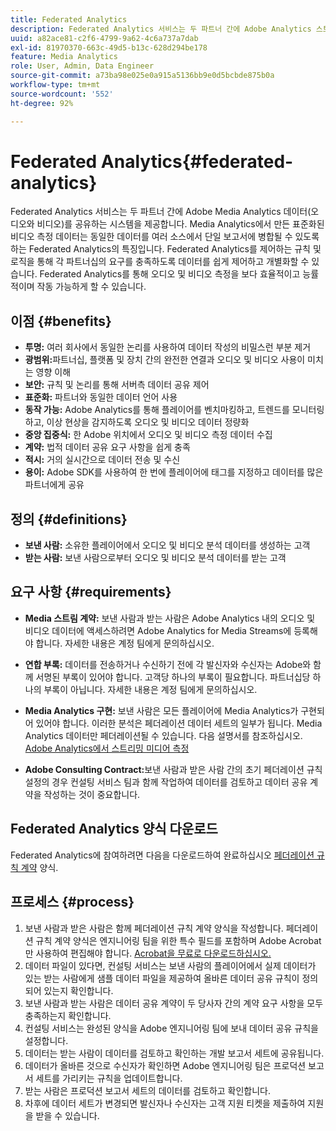 ```yaml
---
title: Federated Analytics
description: Federated Analytics 서비스는 두 파트너 간에 Adobe Analytics 스트리밍 미디어 데이터를 공유하는 시스템을 제공합니다.
uuid: a82ace81-c2f6-4799-9a62-4c6a737a7dab
exl-id: 81970370-663c-49d5-b13c-628d294be178
feature: Media Analytics
role: User, Admin, Data Engineer
source-git-commit: a73ba98e025e0a915a5136bb9e0d5bcbde875b0a
workflow-type: tm+mt
source-wordcount: '552'
ht-degree: 92%

---
```


# Federated Analytics{#federated-analytics}

Federated Analytics 서비스는 두 파트너 간에 Adobe Media Analytics 데이터(오디오와 비디오)를 공유하는 시스템을 제공합니다.
Media Analytics에서 만든 표준화된 비디오 측정 데이터는 동일한 데이터를 여러 소스에서 단일 보고서에 병합될 수 있도록 하는 Federated Analytics의 특징입니다.
Federated Analytics를 제어하는 규칙 및 로직을 통해 각 파트너십의 요구를 충족하도록 데이터를 쉽게 제어하고 개별화할 수 있습니다.
Federated Analytics를 통해 오디오 및 비디오 측정을 보다 효율적이고 능률적이며 작동 가능하게 할 수 있습니다.

## 이점 {#benefits}

* **투명:** 여러 회사에서 동일한 논리를 사용하여 데이터 작성의 비밀스런 부분 제거
* **광범위:**&#x200B;파트너십, 플랫폼 및 장치 간의 완전한 연결과 오디오 및 비디오 사용이 미치는 영향 이해
* **보안:** 규칙 및 논리를 통해 서버측 데이터 공유 제어
* **표준화:** 파트너와 동일한 데이터 언어 사용
* **동작 가능:** Adobe Analytics를 통해 플레이어를 벤치마킹하고, 트렌드를 모니터링하고, 이상 현상을 감지하도록 오디오 및 비디오 데이터 정량화
* **중앙 집중식:** 한 Adobe 위치에서 오디오 및 비디오 측정 데이터 수집
* **계약:** 법적 데이터 공유 요구 사항을 쉽게 충족
* **적시:** 거의 실시간으로 데이터 전송 및 수신
* **용이:** Adobe SDK를 사용하여 한 번에 플레이어에 태그를 지정하고 데이터를 많은 파트너에게 공유

## 정의 {#definitions}

* **보낸 사람:** 소유한 플레이어에서 오디오 및 비디오 분석 데이터를 생성하는 고객
* **받는 사람:** 보낸 사람으로부터 오디오 및 비디오 분석 데이터를 받는 고객

## 요구 사항 {#requirements}

* **Media 스트림 계약:** 보낸 사람과 받는 사람은 Adobe Analytics 내의 오디오 및 비디오 데이터에 액세스하려면 Adobe Analytics for Media Streams에 등록해야 합니다. 자세한 내용은 계정 팀에게 문의하십시오.
* **연합 부록:** 데이터를 전송하거나 수신하기 전에 각 발신자와 수신자는 Adobe와 함께 서명된 부록이 있어야 합니다. 고객당 하나의 부록이 필요합니다. 파트너십당 하나의 부록이 아닙니다. 자세한 내용은 계정 팀에게 문의하십시오.

* **Media Analytics 구현:** 보낸 사람은 모든 플레이어에 Media Analytics가 구현되어 있어야 합니다. 이러한 분석은 페더레이션 데이터 세트의 일부가 됩니다. Media Analytics 데이터만 페더레이션될 수 있습니다. 다음 설명서를 참조하십시오. [Adobe Analytics에서 스트리밍 미디어 측정](/help/media-overview.md)

* **Adobe Consulting Contract:**&#x200B;보낸 사람과 받은 사람 간의 초기 페더레이션 규칙 설정의 경우 컨설팅 서비스 팀과 함께 작업하여 데이터를 검토하고 데이터 공유 계약을 작성하는 것이 중요합니다.

## Federated Analytics 양식 다운로드

Federated Analytics에 참여하려면 다음을 다운로드하여 완료하십시오 [페더레이션 규칙 계약](assets/federated_analytics_form.pdf) 양식.

## 프로세스 {#process}

1. 보낸 사람과 받은 사람은 함께 페더레이션 규칙 계약 양식을 작성합니다. 페더레이션 규칙 계약 양식은 엔지니어링 팀을 위한 특수 필드를 포함하며 Adobe Acrobat만 사용하여 편집해야 합니다. [Acrobat을 무료로 다운로드하십시오.](https://get.adobe.com/reader/)
1. 데이터 파일이 있다면, 컨설팅 서비스는 보낸 사람의 플레이어에서 실제 데이터가 있는 받는 사람에게 샘플 데이터 파일을 제공하여 올바른 데이터 공유 규칙이 정의되어 있는지 확인합니다.
1. 보낸 사람과 받는 사람은 데이터 공유 계약이 두 당사자 간의 계약 요구 사항을 모두 충족하는지 확인합니다.
1. 컨설팅 서비스는 완성된 양식을 Adobe 엔지니어링 팀에 보내 데이터 공유 규칙을 설정합니다.
1. 데이터는 받는 사람이 데이터를 검토하고 확인하는 개발 보고서 세트에 공유됩니다.
1. 데이터가 올바른 것으로 수신자가 확인하면 Adobe 엔지니어링 팀은 프로덕션 보고서 세트를 가리키는 규칙을 업데이트합니다.
1. 받는 사람은 프로덕션 보고서 세트의 데이터를 검토하고 확인합니다.
1. 차후에 데이터 세트가 변경되면 발신자나 수신자는 고객 지원 티켓을 제출하여 지원을 받을 수 있습니다.
